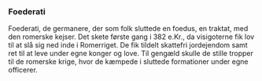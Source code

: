 ### Foederati


Foederati, de germanere, der som folk sluttede en foedus, en traktat, med den romerske kejser. Det skete første gang i 382 e.Kr., da visigoterne fik lov til at slå sig ned inde i Romerriget. De fik tildelt skattefri jordejendom samt ret til at leve under egne konger og love. Til gengæld skulle de stille tropper til de romerske krige, hvor de kæmpede i sluttede formationer under egne officerer.